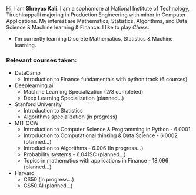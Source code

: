 Hi, I am **Shreyas Kali**. I am a sophomore at National Institute of Technology, Tiruchirappalli majoring in Production Engineering with minor in Computer Applications. My interest are Mathematics, Statistics, Algorithms, and Data Science & Machine learning & Finance. I like to play *Chess*.

- I’m currently learning Discrete Mathematics, Statistics & Machine learning.

### Relevant courses taken:
- DataCamp 
  - Introduction to Finance fundamentals with python track (6 courses)
- Deeplearning.ai
  - Machine Learning Specialization (2/3 completed)
  - Deep Learning Specialization (planned...)
- Stanford University
  - Introduction to Statistics
  - Algorithms specialization (in progress)
- MIT OCW
  - Introduction to Computer Science & Programming in Python - 6.0001
  - Introduction to Computational thinking & Data Science - 6.0002 (planned...)
  - Introduction to Algorithms - 6.006 (In progress...)
  - Probability systems - 6.041SC (planned...)
  - Topics in mathematics with applications in Finance - 18.096 (planned...)
- Harvard
  - CS50 (in progress...)
  - CS50 AI (planned...)

<!--
**Shreyaskali/shreyaskali** is a ✨ _special_ ✨ repository because its `README.md` (this file) appears on your GitHub profile.

Here are some ideas to get you started:

- 🔭 I’m currently working on ...
- 🌱 I’m currently learning ...
- 👯 I’m looking to collaborate on ...
- 🤔 I’m looking for help with ...
- 💬 Ask me about ...
- 📫 How to reach me: ...
- 😄 Pronouns: ...
- ⚡ Fun fact: ...
-->
